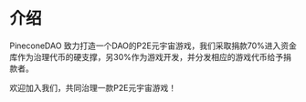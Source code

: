# 介绍

PineconeDAO 致力打造一个DAO的P2E元宇宙游戏，我们采取捐款70%进入资金库作为治理代币的硬支撑，另30%作为游戏开发，并分发相应的游戏代币给予捐款者。

欢迎加入我们，共同治理一款P2E元宇宙游戏！
